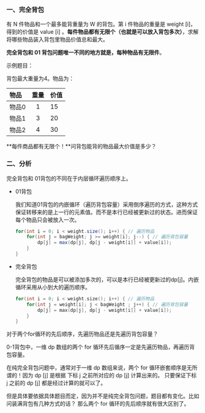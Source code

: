 ### 一、完全背包

有 N 件物品和一个最多能背重量为 W 的背包。第 i 件物品的重量是 weight [i]，得到的价值是 value [i] 。**每件物品都有无限个（也就是可以放入背包多次）**，求解将哪些物品装入背包里物品价值总和最大。

**完全背包和 01 背包问题唯一不同的地方就是，每种物品有无限件**。

示例题目：

背包最大重量为4。物品为：

| 物品  | 重量 | 价值 |
| :---- | :--: | ---- |
| 物品0 |  1   | 15   |
| 物品1 |  3   | 20   |
| 物品2 |  4   | 30   |

**每件商品都有无限个！**问背包能背的物品最大价值是多少？

### 二、分析

完全背包和 01背包的不同在于内层循环遍历顺序上。

* 01背包

  我们知道01背包的内嵌循环（遍历背包容量）采用倒序遍历的方式，这种方式保证转移来的是上一行的元素值。而不是本行已经被更新过的状态。进而保证每个物品只会被放入一次。

  ```java
  for(int i = 0; i < weight.size(); i++) { // 遍历物品
      for(int j = bagWeight; j >= weight[i]; j--) { // 遍历背包容量
          dp[j] = max(dp[j], dp[j - weight[i]] + value[i]);
      }
  }
  ```

* 完全背包

  完全背包的物品是可以被添加多次的，可以是本行已经被更新过的dp[j]。内嵌循环采用从小到大的遍历顺序。

  ```cpp
  for(int i = 0; i < weight.size(); i++) { // 遍历物品
      for(int j = weight[i]; j < bagWeight ; j++) { // 遍历背包容量
          dp[j] = max(dp[j], dp[j - weight[i]] + value[i]);
      }
  }
  ```

对于两个for循环的先后顺序，先遍历物品还是先遍历背包容量？

0-1背包中，一维 dp 数组的两个 for 循环先后循序一定是先遍历物品，再遍历背包容量。

在纯完全背包问题中，通常对于一维 dp 数组来说，两个 for 循环嵌套顺序是无所谓的！因为 dp [j] 是根据 下标 j 之前所对应的 dp [j] 计算出来的。 只要保证下标 j 之前的 dp [j] 都是经过计算的就可以了。

但是具体要依据具体题目而定，因为并不是纯完全背包问题，题目都有变化。比如问装满背包有几种方式的话？ 那么两个 for 循环的先后顺序就有很大区别了。